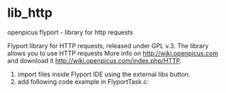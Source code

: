 lib_http
========

openpicus flyport - library for http requests

Flyport library for HTTP requests, released under GPL v.3.
The library allows you to use HTTP requests
More info on http://wiki.openpicus.com and download it http://wiki.openpicus.com/index.php/HTTP.

1) import files inside Flyport IDE using the external libs button.
2) add following code example in FlyportTask.c: